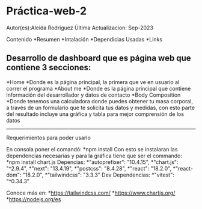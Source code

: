 ﻿# Práctica-web-2

 Autor(es):Aleida Rodriguez
 Última Actualizacion: Sep-2023

Contenido
  *Resumen
  *Intalación
  *Dependicias Usadas
  *Links

## Desarrollo de dashboard que es página web que contiene 3 secciones:
  *Home 
    *Donde es la página principal, la primera que ve en usuario al correr el programa
  *About me
    *Donde es la página principal que contiene información del desarrollador y datos de contacto
  *Body Composition 
    *Donde tenemos una calculadora donde puedes obtener tu masa corporal, a través de un formulario que te solicita tus datos y
    medidas, con esto parte del resultado incluye una gráfica y tabla para mejor comprensión de los datos
  





-------------------------------------------------------------------------------
Requerimientos para poder usarlo 

En consola poner el comandó:
    *npm install 
Con esto se instalaran las dependencias necesarias y para la gráfica tiene que ser el commando:
    *npm install chart.js
 Depencias:
    *"autoprefixer": "10.4.15",
    *"chart.js": "^2.9.4",
    *"next": "13.4.19",
    *"postcss": "8.4.28",
    *"react": "18.2.0",
    *"react-dom": "18.2.0",
    *"tailwindcss": "3.3.3"
Dev Dependencias:
    *"vitest": "^0.34.3"

Conoce más en:
  *https://tailwindcss.com/
  *https://www.chartjs.org/
  *https://nodejs.org/es


